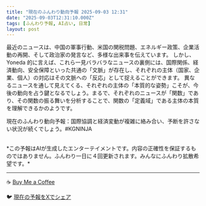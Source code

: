 ```yaml
---
title: "現在のふんわり動向予報 2025-09-03 12:31"
date: "2025-09-03T12:31:10.000Z"
tags: [ふんわり予報, AI占い, 日常]
layout: post
---
```


最近のニュースは、中国の軍事行動、米国の関税問題、エネルギー政策、企業活動の再開、そして政治家の発言など、多様な出来事を伝えています。  しかし、Yoneda 的に言えば、これら一見バラバラなニュースの裏側には、国際関係、経済動向、安全保障といった共通の「文脈」が存在し、それぞれの主体（国家、企業、個人）の対応はその文脈への「反応」として捉えることができます。  異なるニュースを通して見えてくる、それぞれの主体の「本質的な姿勢」こそが、今後の動向を占う鍵となるでしょう。まるで、それぞれのニュースが「関数」であり、その関数の振る舞いを分析することで、関数の「定義域」である主体の本質を理解できるかのようです。


現在のふんわり動向予報：国際協調と経済変動が複雑に絡み合い、予断を許さない状況が続くでしょう。#KGNINJA

<br>
*この予報はAIが生成したエンターテイメントです。内容の正確性を保証するものではありません。ふんわり一日に４回更新されます。みんなにふんわり拡散希望です。*

---
☕️ [Buy Me a Coffee](https://www.buymeacoffee.com/kgninja)

🐦 [現在の予報をXでシェア](https://twitter.com/intent/tweet?text=%E7%8F%BE%E5%9C%A8%E3%81%AE%E3%81%B5%E3%82%93%E3%82%8F%E3%82%8A%E4%BA%88%E5%A0%B1%3A%20%E3%80%8C%E6%9C%80%E8%BF%91%E3%81%AE%E3%83%8B%E3%83%A5%E3%83%BC%E3%82%B9%E3%81%AF%E3%80%81%E4%B8%AD%E5%9B%BD%E3%81%AE%E8%BB%8D%E4%BA%8B%E8%A1%8C%E5%8B%95%E3%80%81%E7%B1%B3%E5%9B%BD%E3%81%AE%E9%96%A2%E7%A8%8E%E5%95%8F%E9%A1%8C%E3%80%81%E3%82%A8%E3%83%8D%E3%83%AB%E3%82%AE%E3%83%BC%E6%94%BF%E7%AD%96%E3%80%81%E4%BC%81%E6%A5%AD%E6%B4%BB%E5%8B%95%E3%81%AE%E5%86%8D%E9%96%8B%E3%80%81%E3%81%9D%E3%81%97%E3%81%A6%E6%94%BF%E6%B2%BB%E5%AE%B6%E3%81%AE%E7%99%BA%E8%A8%80%E3%81%AA%E3%81%A9%E3%80%81%E5%A4%9A%E6%A7%98%E3%81%AA%E5%87%BA%E6%9D%A5%E4%BA%8B%E3%82%92%E4%BC%9D%E3%81%88%E3%81%A6%E3%81%84%E3%81%BE%E3%81%99%E3%80%82%E3%80%8D%23KGNINJA%20%E7%B6%9A%E3%81%8D%E3%81%AF%E3%83%96%E3%83%AD%E3%82%B0%E3%81%A7%EF%BC%81%F0%9F%91%87&url=https%3A%2F%2Fkg-ninja.github.io%2FFunwariyoso%2F)

